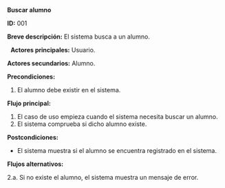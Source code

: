 **Buscar alumno**

**ID:** 001

**Breve descripción:** El sistema busca a un alumno.

&nbsp;
**Actores principales:** Usuario.

**Actores secundarios:** Alumno.

**Precondiciones:**

  1. El alumno debe existir en el sistema.

**Flujo principal:**

  1. El caso de uso empieza cuando el sistema necesita buscar un alumno.
  2. El sistema comprueba si dicho alumno existe.

**Postcondiciones:**

  * El sistema muestra si el alumno se encuentra registrado en el sistema.

**Flujos alternativos:**

  2.a. Si no existe el alumno, el sistema muestra un mensaje de error.
